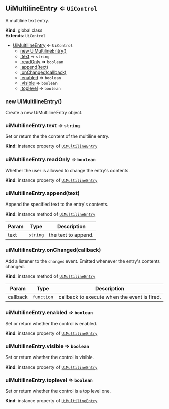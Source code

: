 
<a id="uimultilineentry"></a>
## UiMultilineEntry ⇐ <code>UiControl</code>
A multiline text entry.

**Kind**: global class  
**Extends**: <code>UiControl</code>  

* [UiMultilineEntry](#UiMultilineEntry) ⇐ <code>UiControl</code>
    * [new UiMultilineEntry()](#new_UiMultilineEntry_new)
    * [.text](#UiMultilineEntry_text) ⇒ <code>string</code>
    * [.readOnly](#UiMultilineEntry_readOnly) ⇒ <code>boolean</code>
    * [.append(text)](#UiMultilineEntry_append)
    * [.onChanged(callback)](#UiMultilineEntry_onChanged)
    * [.enabled](#UiMultilineEntry_enabled) ⇒ <code>boolean</code>
    * [.visible](#UiMultilineEntry_visible) ⇒ <code>boolean</code>
    * [.toplevel](#UiMultilineEntry_toplevel) ⇒ <code>boolean</code>


<a id="new_uimultilineentry_new"></a>
### new UiMultilineEntry()
Create a new UiMultilineEntry object.


<a id="uimultilineentry_text"></a>
### uiMultilineEntry.text ⇒ <code>string</code>
Set or return the the content of the multiline entry.

**Kind**: instance property of [<code>UiMultilineEntry</code>](#UiMultilineEntry)  

<a id="uimultilineentry_readonly"></a>
### uiMultilineEntry.readOnly ⇒ <code>boolean</code>
Whether the user is allowed to change the entry's contents.

**Kind**: instance property of [<code>UiMultilineEntry</code>](#UiMultilineEntry)  

<a id="uimultilineentry_append"></a>
### uiMultilineEntry.append(text)
Append the specified text to the entry's contents.

**Kind**: instance method of [<code>UiMultilineEntry</code>](#UiMultilineEntry)  

| Param | Type | Description |
| --- | --- | --- |
| text | <code>string</code> | the text to append. |


<a id="uimultilineentry_onchanged"></a>
### uiMultilineEntry.onChanged(callback)
Add a listener to the `changed` event. Emitted whenever the entry's contents
changed.

**Kind**: instance method of [<code>UiMultilineEntry</code>](#UiMultilineEntry)  

| Param | Type | Description |
| --- | --- | --- |
| callback | <code>function</code> | callback to execute when the event is fired. |


<a id="uimultilineentry_enabled"></a>
### uiMultilineEntry.enabled ⇒ <code>boolean</code>
Set or return whether the control is enabled.

**Kind**: instance property of [<code>UiMultilineEntry</code>](#UiMultilineEntry)  

<a id="uimultilineentry_visible"></a>
### uiMultilineEntry.visible ⇒ <code>boolean</code>
Set or return whether the control is visible.

**Kind**: instance property of [<code>UiMultilineEntry</code>](#UiMultilineEntry)  

<a id="uimultilineentry_toplevel"></a>
### uiMultilineEntry.toplevel ⇒ <code>boolean</code>
Set or return whether the control is a top level one.

**Kind**: instance property of [<code>UiMultilineEntry</code>](#UiMultilineEntry)  
